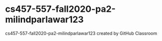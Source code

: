 # cs457-557-fall2020-pa2-milindparlawar123
cs457-557-fall2020-pa2-milindparlawar123 created by GitHub Classroom
